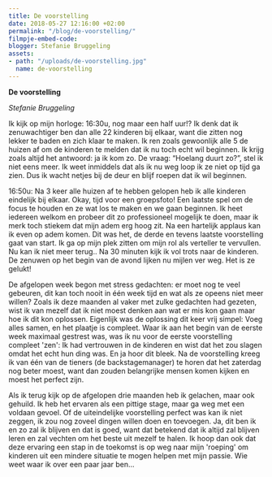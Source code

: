 ```yaml
---
title: De voorstelling
date: 2018-05-27 12:16:00 +02:00
permalink: "/blog/de-voorstelling/"
filmpje-embed-code: 
blogger: Stefanie Bruggeling
assets:
- path: "/uploads/de-voorstelling.jpg"
  name: de-voorstelling
---
```


**De voorstelling**

*Stefanie Bruggeling*

Ik kijk op mijn horloge: 16:30u, nog maar een half uur!? Ik denk dat ik zenuwachtiger ben dan alle 22 kinderen bij elkaar, want die zitten nog lekker te baden en zich klaar te maken. Ik ren zoals gewoonlijk alle 5 de huizen af om de kinderen te melden dat ik nu toch echt wil beginnen. Ik krijg zoals altijd het antwoord: ja ik kom zo. De vraag: “Hoelang duurt zo?”, stel ik niet eens meer. Ik weet inmiddels dat als ik nu weg loop ik ze niet op tijd ga zien. Dus ik wacht netjes bij de deur en blijf roepen dat ik wil beginnen. 

16:50u: Na 3 keer alle huizen af te hebben gelopen heb ik alle kinderen eindelijk bij elkaar. Okay, tijd voor een groepsfoto! Een laatste spel om de focus te houden en ze wat los te maken en we gaan beginnen. Ik heet iedereen welkom en probeer dit zo professioneel mogelijk te doen, maar ik merk toch stiekem dat mijn adem erg hoog zit. Na een hartelijk applaus kan ik even op adem komen. Dit was het, de derde en tevens laatste voorstelling  gaat van start. Ik ga op mijn plek zitten om mijn rol als verteller te vervullen. Nu kan ik niet meer terug.. Na 30 minuten kijk ik vol trots naar de kinderen. De zenuwen op het begin van de avond lijken nu mijlen ver weg. Het is ze gelukt!
 
De afgelopen week begon met stress gedachten: er moet nog te veel gebeuren, dit kan toch nooit in één week tijd en wat als ze opeens niet meer willen? Zoals ik deze maanden al vaker met zulke gedachten had gezeten, wist ik van mezelf dat ik niet moest denken aan wat er mis kon gaan maar hoe ik dit kon oplossen. Eigenlijk was de oplossing dit keer vrij simpel: Voeg alles samen, en het plaatje is compleet. Waar ik aan het begin van de eerste week maximaal gestrest was, was ik nu voor de eerste voorstelling compleet 'zen': Ik had vertrouwen in de kinderen en wist dat het zou slagen omdat het echt hun ding was. En ja hoor dit bleek. Na de voorstelling kreeg ik van één van de tieners (de backstagemanager) te horen dat het zaterdag nog beter moest, want dan zouden belangrijke mensen komen kijken en moest het perfect zijn. 

Als ik terug kijk op de afgelopen drie maanden heb ik gelachen, maar ook gehuild. Ik heb het ervaren als een pittige stage, maar ga weg met een voldaan gevoel. Of de uiteindelijke voorstelling perfect was kan ik niet zeggen, ik zou nog zoveel dingen willen doen en toevoegen. Ja, dit ben ik en zo zal ik blijven en dat is goed, want dat betekend dat ik altijd zal blijven leren en zal vechten om het beste uit mezelf te halen. Ik hoop dan ook dat deze ervaring een stap in de toekomst is op weg naar mijn 'roeping' om kinderen uit een mindere situatie te mogen helpen met mijn passie. Wie weet waar ik over een paar jaar ben...
